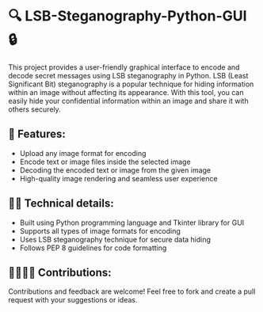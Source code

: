 # 🔍 LSB-Steganography-Python-GUI 🔒

This project provides a user-friendly graphical interface to encode and decode secret messages using LSB steganography in Python. LSB (Least Significant Bit) steganography is a popular technique for hiding information within an image without affecting its appearance. With this tool, you can easily hide your confidential information within an image and share it with others securely. 

## 🎨 Features:
- Upload any image format for encoding
- Encode text or image files inside the selected image
- Decoding the encoded text or image from the given image
- High-quality image rendering and seamless user experience

## 👨‍💻 Technical details:
- Built using Python programming language and Tkinter library for GUI
- Supports all types of image formats for encoding
- Uses LSB steganography technique for secure data hiding
- Follows PEP 8 guidelines for code formatting

## 👨‍👩‍👧‍👦 Contributions:
Contributions and feedback are welcome! Feel free to fork and create a pull request with your suggestions or ideas.

